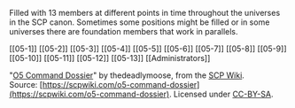Filled with 13 members at different points in time throughout the universes in the SCP canon. Sometimes some positions might be filled or in some universes there are foundation members that work in parallels. 


[[05-1]]
[[05-2]]
[[05-3]]
[[05-4]]
[[05-5]]
[[05-6]]
[[05-7]]
[[05-8]]
[[05-9]]
[[05-10]]
[[05-11]]
[[05-12]]
[[05-13]]
[[Administrators]]

"[O5 Command Dossier](https://scp-wiki.wikidot.com/o5-command-dossier)" by thedeadlymoose, from the [SCP Wiki](https://scpwiki.com/). Source: [https://scpwiki.com/o5-command-dossier](https://scpwiki.com/o5-command-dossier). Licensed under [CC-BY-SA](https://creativecommons.org/licenses/by-sa/3.0/).